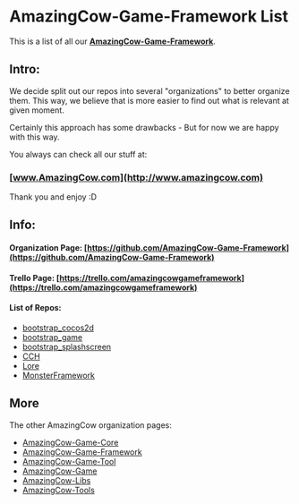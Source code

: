 # AmazingCow-Game-Framework List

This is a list of all our **[AmazingCow-Game-Framework](https://github.com/AmazingCow-Game-Framework)**.

<!-- ####################################################################### -->

## Intro:

We decide split out our repos into several "organizations" to better organize
them. This way, we believe that is more easier to find out what is relevant
at given moment.

Certainly this approach has some drawbacks - But for now we are happy with this
way.


You always can check all our stuff at:
### [www.AmazingCow.com](http://www.amazingcow.com)

Thank you and enjoy :D

<!-- ####################################################################### -->

## Info:

#### Organization Page: [https://github.com/AmazingCow-Game-Framework](https://github.com/AmazingCow-Game-Framework)
#### Trello Page: [https://trello.com/amazingcowgameframework](https://trello.com/amazingcowgameframework)

#### List of Repos:

* [bootstrap_cocos2d](https://github.com/AmazingCow-Game-Framework/bootstrap_cocos2d.git)
* [bootstrap_game](https://github.com/AmazingCow-Game-Framework/bootstrap_game.git)
* [bootstrap_splashscreen](https://github.com/AmazingCow-Game-Framework/bootstrap_splashscreen.git)
* [CCH](https://github.com/AmazingCow-Game-Framework/CCH.git)
* [Lore](https://github.com/AmazingCow-Game-Framework/Lore.git)
* [MonsterFramework](https://github.com/AmazingCow-Game-Framework/MonsterFramework.git)




<!-- ####################################################################### -->

## More

The other AmazingCow organization pages:

* [AmazingCow-Game-Core](https://github.com/AmazingCow-Game-Core)
* [AmazingCow-Game-Framework](https://github.com/AmazingCow-Game-Framework)
* [AmazingCow-Game-Tool](https://github.com/AmazingCow-Game-Tool)
* [AmazingCow-Game](https://github.com/AmazingCow-Game)
* [AmazingCow-Libs](https://github.com/AmazingCow-Libs)
* [AmazingCow-Tools](https://github.com/AmazingCow-Tools)
